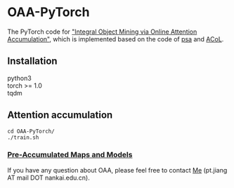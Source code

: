 # OAA-PyTorch
The PyTorch code for ["Integral Object Mining via Online Attention Accumulation"](http://openaccess.thecvf.com/content_ICCV_2019/papers/Jiang_Integral_Object_Mining_via_Online_Attention_Accumulation_ICCV_2019_paper.pdf), which is implemented based on the code of [psa](https://github.com/jiwoon-ahn/psa) and [ACoL](https://github.com/xiaomengyc/ACoL). 
## Installation
python3  
torch >= 1.0  
tqdm
## Attention accumulation
```
cd OAA-PyTorch/
./train.sh 
```
### [Pre-Accumulated Maps and Models](https://drive.google.com/drive/folders/1mu_rYkZ8hCiM0X9tjq04R0K-gJ17RPRU?usp=sharing)

If you have any question about OAA, please feel free to contact [Me](https://pengtaojiang.github.io/) (pt.jiang AT mail DOT nankai.edu.cn). 
